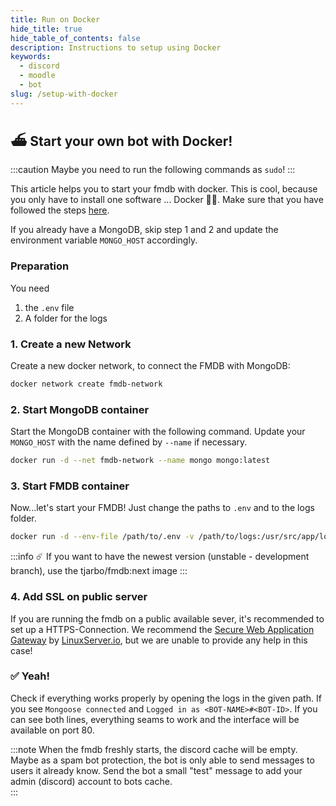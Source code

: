 ```yaml
---
title: Run on Docker
hide_title: true
hide_table_of_contents: false
description: Instructions to setup using Docker
keywords:
  - discord
  - moodle
  - bot
slug: /setup-with-docker
---
```

## ⛴️ Start your own bot with Docker!

:::caution
Maybe you need to run the following commands as `sudo`!
:::

This article helps you to start your fmdb with docker. This is cool, because you only have to install one software ... Docker 🐳🎉. Make sure that you have followed the steps [here](setup-with-docker).

If you already have a MongoDB, skip step 1 and 2 and update the environment variable `MONGO_HOST` accordingly. 

### Preparation

You need
1. the `.env` file
2. A folder for the logs


### 1. Create a new Network

Create a new docker network, to connect the FMDB with MongoDB:
```bash
docker network create fmdb-network
```

### 2. Start MongoDB container

Start the MongoDB container with the following command. Update your `MONGO_HOST` with the name defined by `--name` if necessary.
```bash
docker run -d --net fmdb-network --name mongo mongo:latest
```

### 3. Start FMDB container

Now...let's start your FMDB! Just change the paths to `.env` and to the logs folder.
```bash 
docker run -d --env-file /path/to/.env -v /path/to/logs:/usr/src/app/log --net fmdb-network --name fmdb -p 80:4040/tcp tjarbo/fmdb:latest
```

:::info 
☄️ If you want to have the newest version (unstable - development branch), use the tjarbo/fmdb:next image
:::

### 4. Add SSL on public server

If you are running the fmdb on a public available sever, it's recommended to set up a HTTPS-Connection. We recommend the [Secure Web Application Gateway](https://github.com/linuxserver/docker-swag) by [LinuxServer.io](https://www.linuxserver.io/), but we are unable to provide any help in this case! 

### ✅ Yeah! 

Check if everything works properly by opening the logs in the given path. If you see `Mongoose connected` and `Logged in as <BOT-NAME>#<BOT-ID>`. If you can see both lines, everything seams to work and the interface will be available on port 80.

:::note
When the fmdb freshly starts, the discord cache will be empty. Maybe as a spam bot protection, the bot is only able to send messages to users it already know. Send the bot a small "test" message to add your admin (discord) account to bots cache.  
:::
